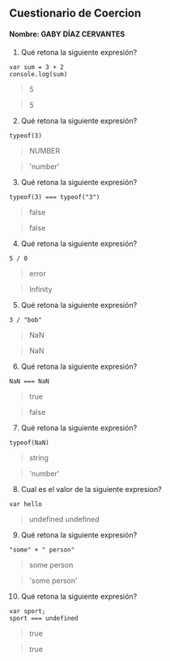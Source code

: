 ## Cuestionario de Coercion
#### Nombre: GABY DÍAZ CERVANTES

1. Qué retona la siguiente expresión?
```
var sum = 3 + 2
console.log(sum)
```

> 5

> 5

2. Qué retona la siguiente expresión?
```
typeof(3)
```

> NUMBER

> 'number'

3. Qué retona la siguiente expresión?
```
typeof(3) === typeof("3")
```

> false

> false

4. Qué retona la siguiente expresión?
```
5 / 0
```

> error

> Infinity

5. Qué retona la siguiente expresión?
```
3 / "bob"
```

> NaN

> NaN

6. Qué retona la siguiente expresión?
```
NaN === NaN
```

> true

>false

7. Qué retona la siguiente expresión?
```
typeof(NaN)
```

> string

> 'number'

8. Cual es el valor de la siguiente expresion?
```
var hello
```

> undefined
> undefined

9. Qué retona la siguiente expresión?
```
"some" + " person"
```

> some person

> 'some person'

10. Qué retona la siguiente expresión?
```
var sport; 
sport === undefined
```

>true

>true

